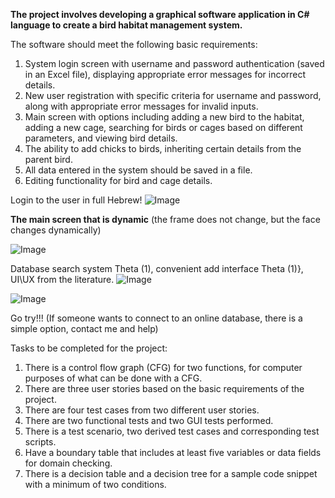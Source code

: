 
**The project involves developing a graphical software application in C# language to create a bird habitat management system.**

The software should meet the following basic requirements:
1. System login screen with username and password authentication (saved in an Excel file), displaying appropriate error messages for incorrect details.
2. New user registration with specific criteria for username and password, along with appropriate error messages for invalid inputs.
3. Main screen with options including adding a new bird to the habitat, adding a new cage, searching for birds or cages based on different parameters, and viewing bird details.
4. The ability to add chicks to birds, inheriting certain details from the parent bird.
5. All data entered in the system should be saved in a file.
6. Editing functionality for bird and cage details.


Login to the user in full Hebrew!
![Image](https://user-images.githubusercontent.com/117019431/253829392-298505f5-4cdf-4cca-89c4-aea500ad7192.jpg)

**The main screen that is dynamic** (the frame does not change, but the face changes dynamically)


![Image](https://user-images.githubusercontent.com/117019431/253829545-4271a2b0-41aa-43f3-9591-38f3f5855570.jpg)


Database search system Theta (1), convenient add interface Theta (1)},
UI\UX from the literature. ![Image](https://wikimedia.org/api/rest_v1/media/math/render/svg/0be8183f731b175f59389222d1968154604adeb0)


![Image](https://user-images.githubusercontent.com/117019431/253829710-58b6766a-e346-4276-8280-a5c0eb91e516.jpg)

Go try!!!
 (If someone wants to connect to an online database, there is a simple option, contact me and help)


Tasks to be completed for the project:

1. There is a control flow graph (CFG) for two functions, for computer purposes of what can be done with a CFG.
2. There are three user stories based on the basic requirements of the project.
3. There are four test cases from two different user stories.
4. There are two functional tests and two GUI tests performed.
5. There is a test scenario, two derived test cases and corresponding test scripts.
6. Have a boundary table that includes at least five variables or data fields for domain checking.
7. There is a decision table and a decision tree for a sample code snippet with a minimum of two conditions.
